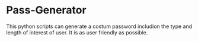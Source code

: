 # Pass-Generator

This python scripts can generate a costum password includion the type and length of interest of user.
It is as user friendly as possible.

